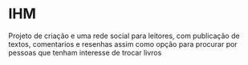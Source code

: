 # IHM
Projeto de criação e uma rede social para leitores, com publicação de textos, comentarios e resenhas assim como opção para procurar por pessoas que tenham interesse de trocar livros
